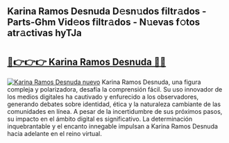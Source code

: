 ## Karina Ramos Desnuda D𝚎sn𝚞dos filtr𝚊dos - Parts-Ghm Vid𝚎os filtr𝚊dos - N𝚞evas f𝚘tos atr𝚊ctivas hyTJa

# <h2><a href="http://mbboqgh.tromn.icu/?c=Karina+Ramos+Desnuda">🔗👉👉👉 Karina Ramos Desnuda 🔗🔗</a></h2>

[![Karina Ramos Desnuda nuevo](https://i.imgur.com/pEAQMta.gif)](http://mbboqgh.tromn.icu/?c=Karina+Ramos+Desnuda)
Karina Ramos Desnuda, una figura compleja y polarizadora, desafía la comprensión fácil. Su uso innovador de los medios digitales ha cautivado y enfurecido a los observadores, generando debates sobre identidad, ética y la naturaleza cambiante de las comunidades en línea. A pesar de la incertidumbre de sus próximos pasos, su impacto en el ámbito digital es significativo. La determinación inquebrantable y el encanto innegable impulsan a Karina Ramos Desnuda hacia adelante en el reino virtual.
